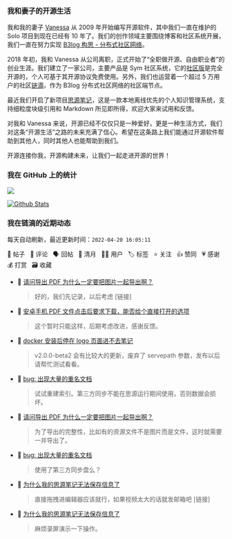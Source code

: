 ### 我和妻子的开源生活

我和我的妻子 [Vanessa](https://github.com/Vanessa219) 从 2009 年开始编写开源软件，其中我们一直在维护的 Solo 项目到现在已经有 10 年了。我们的创作领域主要围绕博客和社区系统开展，我们一直在努力实现 [B3log 构思 - 分布式社区网络](https://ld246.com/article/1546941897596)。

2018 年初，我和 Vanessa 从公司离职，正式开始了“全职做开源、自由职业者”的创业生涯。我们建立了一家公司，主要产品是 Sym 社区系统，它的[社区版](https://github.com/88250/symphony)是完全开源的，个人可基于其开源协议免费使用。另外，我们也运营着一个超过 5 万用户的社区[链滴](https://ld246.com)，作为 B3log 分布式社区网络的社区端节点。

最近我们开启了新项目[思源笔记](https://github.com/siyuan-note/siyuan)，这是一款本地离线优先的个人知识管理系统，支持细粒度块级引用和 Markdown 所见即所得，欢迎大家来试用和反馈。

对我和 Vanessa 来说，开源已经不仅仅只是一种爱好，更是一种生活方式，我们对这条“开源生活”之路的未来充满了信心。希望在这条路上我们能通过开源软件帮助到其他人，同时其他人也能帮助到我们。

开源连接你我，开源构建未来，让我们一起走进开源的世界！

### 我在 GitHub 上的统计

<a title="Hits" target="_blank" href="https://github.com/88250/88250"><img src="https://hits.b3log.org/88250/88250.svg"></a>

[![Github Stats](https://github-readme-stats.vercel.app/api?username=88250&theme=tokyonight&show_icons=true)](https://github.com/88250)

<!--events start -->

### 我在链滴的近期动态

每天自动刷新，最近更新时间：`2022-04-20 16:05:11`

📝 帖子 &nbsp; 💬 评论 &nbsp; 🗣 回帖 &nbsp; 🌙 清月 &nbsp; 👨‍💻 用户 &nbsp; 🏷️ 标签 &nbsp; ⭐️ 关注 &nbsp; 👍 赞同 &nbsp; 💗 感谢 &nbsp; 💰 打赏 &nbsp; 🗃 收藏

* 💬 [请问导出 PDF 为什么一定要把图片一起导出啊？](https://ld246.com/article/1650424852727/comment/1650438760485#comments)

  > 好的，我们先记录，以后考虑 [链接]
* 💬 [安卓手机 PDF 文件点击后要求下载，能否给个直接打开的选项](https://ld246.com/article/1650437927855/comment/1650438697884#comments)

  > 这个暂时只能这样，后期考虑改进，感谢反馈。
* 💬 [docker 安装后停在 logo 页面进不去笔记](https://ld246.com/article/1650431881317/comment/1650438111118#comments)

  > v2.0.0-beta2 会有比较大的更新，废弃了 servepath 参数，发布以后请帮忙测试看看。
* 💬 [bug: 出现大量的重名文档](https://ld246.com/article/1650425285198/comment/1650425951202#comments)

  > 试试重建索引。第三方同步不能在思源运行期间使用，否则数据会损坏。
* 💬 [请问导出 PDF 为什么一定要把图片一起导出啊？](https://ld246.com/article/1650424852727/comment/1650425874015#comments)

  > 为了导出的完整性，比如有的资源文件不是图片而是文件，这时就需要一并导出了。
* 💬 [bug: 出现大量的重名文档](https://ld246.com/article/1650425285198/comment/1650425616374#comments)

  > 使用了第三方同步盘么？
* 💬 [为什么我的思源笔记无法保存信息了](https://ld246.com/article/1650422555409/comment/1650424727323#comments)

  > 直接拖拽进编辑器应该就行，如果视频太大的话就发邮箱吧 [链接]
* 💬 [为什么我的思源笔记无法保存信息了](https://ld246.com/article/1650422555409/comment/1650423190018#comments)

  > 麻烦录屏演示一下操作。


<!--events end -->
